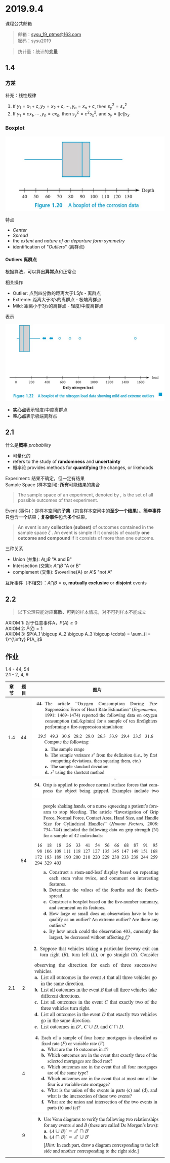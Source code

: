 # 2019.9.4

课程公共邮箱

> 邮箱：sysu_19_ptms@163.com  
> 密码：sysu2019

> 统计量：统计的**变量**

[\\]: # (我国数学传承自苏联，普遍描述概念，再告诉你怎么做；西方是先告诉你怎么做，在告诉你为什么)

## 1.4

### 方差

补充：线性规律

1. If $y_1 = x_1 +c, y_2 = x_2 + c, \cdots, y_n = x_n + c$, then $s_y^2 = s_x^2$
2. If $y_1 = cx_1, \cdots, y_n = cx_n$, then $s_y^2 = c^2 s_x^2$, and $s_y = \left\| c \right\| s_x$

### Boxplot

![boxplot](./boxplot.jpg)

特点

- *Center*
- *Spread*
- the *extent* and *nature of an departure form symmetry*
- identification of "*Outliers*" (离群点)

#### Outliers 离群点

根据算法，可以算出**异常点**和正常点

相关操作

- Outlier: 点到四分数的距离大于1.5*fs* - 离群点
- Extreme: 距离大于3*fs*的离群点 - 极端离群点
- Mild: 距离小于3*fs*的离群点 - 轻度/中度离群点

表示

![Outlier](./outlier.jpg)

- **实心点**表示轻度/中度离群点
- **空心点**表示极端离群点

## 2.1

什么是**概率** *probability*

- 可量化的
- refers to the study of **randomness** and **uncertainty**
- 概率论 provides methods for **quantifying** the changes, or likehoods

Experiment: 结果不确定，但一定有结果  
Sample Space (样本空间): **所有**可能结果的集合  
> The sample space of an experiment, denoted by , is the set of all possible outcomes of that experiment. 

Event (事件)：是样本空间的**子集**（包含样本空间中的**至少一个结果**）。**简单事件**只包含**一个**结果；**复杂事件**包含**多个**结果。  
> An event is any **collection (subset)** of outcomes contained in the sample space $\zeta$ . An event is simple if it consists of exactly **one outcome and compound** if it consists of more than one outcome. 

三种关系

- Union (并集): $A \bigcup B$ "A and B"
- Intersection (交集): $A \bigcap B$ "A or B"
- complement (交集): $\overline{A} or A'$ "not A"

互斥事件（不相交）：$A \bigcap B = \emptyset$, **mutually exclusive** or **disjoint** events

## 2.2

> 以下公理只能对应**离散、可列**的样本情况，对不可列样本不能成立

AXIOM 1: 对于任意事件A，$P(A) \geq 0$  
AXIOM 2: $P(\zeta) = 1$  
AXIOM 3: $P(A_1 \bigcup A_2 \bigcup A_3 \bigcup \cdots) = \sum_{i = 1}^{\infty} P(A_i)$

## 作业

1.4 - 44, 54  
2.1 - 2, 4, 9

| 章节  | 题目  |                          图片                          |
| :---: | :---: | :----------------------------------------------------: |
|  1.4  |  44   |                ![1.4-44](./1.4-44.jpg)                 |
|       |  54   | ![1.4-54](1.4-54_01.jpg)<br />![1.4-54](1.4-54_02.jpg) |
|  2.1  |   2   |   ![2.1-2](2.1-2_01.jpg)<br />![2.1-2](2.1-2_02.jpg)   |
|       |   4   |                  ![2.1-4](2.1-4.jpg)                   |
|       |   9   |                  ![2.1-9](2.1-9.jpg)                   |
